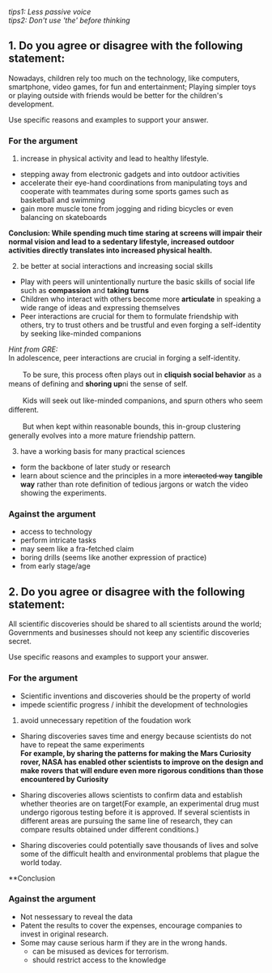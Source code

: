 *tips1: Less passive voice*    
*tips2: Don't use 'the' before thinking*

##  1. Do you agree or disagree with the following statement:

Nowadays, children rely too much on the technology, like computers, smartphone, video games, for fun and entertainment; 
Playing simpler toys or playing outside with friends would be better for the children's development.

Use specific reasons and examples to support your answer.

### For the argument

1) increase in physical activity and lead to healthy lifestyle.  
- stepping away from electronic gadgets and into outdoor activities   
- accelerate their eye-hand coordinations from manipulating toys and cooperate with teammates during some sports games such as basketball and swimming    
- gain more muscle tone from jogging and riding bicycles or even balancing on skateboards    

**Conclusion: While spending much time staring at screens will impair their normal vision and lead to a **sedentary lifestyle**,
increased outdoor activities directly translates into increased physical health.**

2) be better at social interactions and increasing social skills    
- Play with peers will unintentionally nurture the basic skills of social life such as **compassion** and **taking turns**    
- Children who interact with others become more **articulate** in speaking a wide range of ideas and expressing themselves    
- Peer interactions are crucial for them to formulate friendship with others, try to trust others and be trustful and even forging a self-identity by seeking like-minded companions

*Hint from GRE:*    
In adolescence, peer interactions are crucial in forging a self-identity.   

　　To be sure, this process often plays out in **cliquish social behavior** as a means of defining and **shoring up**ni the sense of self.

　　Kids will seek out like-minded companions, and spurn others who seem different.

　　But when kept within reasonable bounds, this in-group clustering generally evolves into a more mature friendship pattern.
  
3)  have a working basis for many practical sciences    
- form the backbone of later study or research
- learn about science and the principles in a more ~~interacted way~~ **tangible way** rather than rote definition of tedious jargons or watch the video showing the experiments.

### Against the argument

- access to technology    
- perform intricate tasks    
- may seem like a  fra-fetched claim
- boring drills (seems like another expression of practice)     
- from early stage/age 








##  2. Do you agree or disagree with the following statement:

All scientific discoveries should be shared to all scientists around the world; Governments and businesses should not keep any scientific discoveries secret.

Use specific reasons and examples to support your answer.

### For the argument


- Scientific inventions and discoveries should be the property of world    
- impede scientific progress / inhibit the development of technologies    

1) avoid unnecessary repetition of the foudation work
- Sharing discoveries saves time and energy because scientists do not have to repeat the same experiments   
**For example, by sharing the patterns for making the Mars Curiosity rover, NASA has enabled other scientists to improve on the design and make rovers that will endure even more rigorous conditions than those encountered by Curiosity**   

- Sharing discoveries allows scientists to confirm data and establish whether theories are on target(For example, an experimental drug must undergo rigorous testing before it is approved. If several scientists in different areas are pursuing the same line of research, they can compare results obtained under different conditions.)
- Sharing discoveries could potentially save thousands of lives and solve some of the difficult health and environmental problems that plague the world today.

**Conclusion

### Against the argument
- Not nessessary to reveal the data
- Patent the results to cover the expenses, encourage companies to invest in original research.
- Some may cause serious harm if they are in the wrong hands.
  - can be misused as devices for terrorism.
  - should restrict access to the knowledge
  
  

